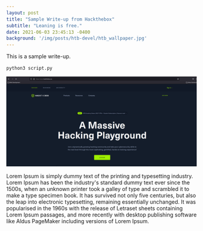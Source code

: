 ```yaml
---
layout: post
title: "Sample Write-up from Hackthebox"
subtitle: "Leaning is free."
date: 2021-06-03 23:45:13 -0400
background: '/img/posts/htb-devel/htb_wallpaper.jpg'
---
```



This is a sample write-up. 

```bash
python3 script.py
```
![Hackthebox-Main page](/img/posts/htb-devel/htb.png)


Lorem Ipsum is simply dummy text of the printing and typesetting industry. Lorem Ipsum has been the industry's standard dummy text ever since the 1500s, when an unknown printer took a galley of type and scrambled it to make a type specimen book. It has survived not only five centuries, but also the leap into electronic typesetting, remaining essentially unchanged. It was popularised in the 1960s with the release of Letraset sheets containing Lorem Ipsum passages, and more recently with desktop publishing software like Aldus PageMaker including versions of Lorem Ipsum.